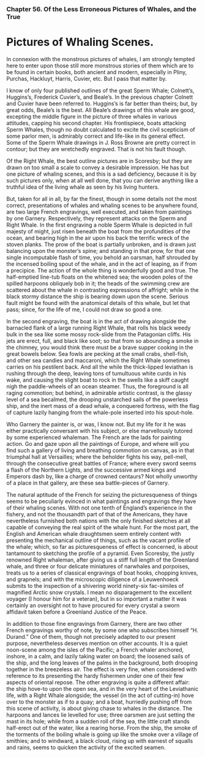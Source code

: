 ### Chapter 56.  Of the Less Erroneous Pictures of Whales, and the True
Pictures of Whaling Scenes.
=======================================================================


In connexion with the monstrous pictures of whales, I am strongly tempted here
to enter upon those still more monstrous stories of them which are to be found
in certain books, both ancient and modern, especially in Pliny, Purchas,
Hackluyt, Harris, Cuvier, etc. But I pass that matter by.

I know of only four published outlines of the great Sperm Whale; Colnett’s,
Huggins’s, Frederick Cuvier’s, and Beale’s. In the previous chapter Colnett and
Cuvier have been referred to. Huggins’s is far better than theirs; but, by
great odds, Beale’s is the best. All Beale’s drawings of this whale are good,
excepting the middle figure in the picture of three whales in various
attitudes, capping his second chapter. His frontispiece, boats attacking Sperm
Whales, though no doubt calculated to excite the civil scepticism of some
parlor men, is admirably correct and life-like in its general effect. Some of
the Sperm Whale drawings in J. Ross Browne are pretty correct in contour; but
they are wretchedly engraved. That is not his fault though.

Of the Right Whale, the best outline pictures are in Scoresby; but they are
drawn on too small a scale to convey a desirable impression. He has but one
picture of whaling scenes, and this is a sad deficiency, because it is by such
pictures only, when at all well done, that you can derive anything like a
truthful idea of the living whale as seen by his living hunters.

But, taken for all in all, by far the finest, though in some details not the
most correct, presentations of whales and whaling scenes to be anywhere found,
are two large French engravings, well executed, and taken from paintings by one
Garnery. Respectively, they represent attacks on the Sperm and Right Whale. In
the first engraving a noble Sperm Whale is depicted in full majesty of might,
just risen beneath the boat from the profundities of the ocean, and bearing
high in the air upon his back the terrific wreck of the stoven planks. The prow
of the boat is partially unbroken, and is drawn just balancing upon the
monster’s spine; and standing in that prow, for that one single incomputable
flash of time, you behold an oarsman, half shrouded by the incensed boiling
spout of the whale, and in the act of leaping, as if from a precipice. The
action of the whole thing is wonderfully good and true. The half-emptied
line-tub floats on the whitened sea; the wooden poles of the spilled harpoons
obliquely bob in it; the heads of the swimming crew are scattered about the
whale in contrasting expressions of affright; while in the black stormy
distance the ship is bearing down upon the scene. Serious fault might be found
with the anatomical details of this whale, but let that pass; since, for the
life of me, I could not draw so good a one.

In the second engraving, the boat is in the act of drawing alongside the
barnacled flank of a large running Right Whale, that rolls his black weedy bulk
in the sea like some mossy rock-slide from the Patagonian cliffs. His jets are
erect, full, and black like soot; so that from so abounding a smoke in the
chimney, you would think there must be a brave supper cooking in the great
bowels below. Sea fowls are pecking at the small crabs, shell-fish, and other
sea candies and maccaroni, which the Right Whale sometimes carries on his
pestilent back. And all the while the thick-lipped leviathan is rushing through
the deep, leaving tons of tumultuous white curds in his wake, and causing the
slight boat to rock in the swells like a skiff caught nigh the paddle-wheels of
an ocean steamer. Thus, the foreground is all raging commotion; but behind, in
admirable artistic contrast, is the glassy level of a sea becalmed, the
drooping unstarched sails of the powerless ship, and the inert mass of a dead
whale, a conquered fortress, with the flag of capture lazily hanging from the
whale-pole inserted into his spout-hole.

Who Garnery the painter is, or was, I know not. But my life for it he was
either practically conversant with his subject, or else marvellously tutored by
some experienced whaleman. The French are the lads for painting action. Go and
gaze upon all the paintings of Europe, and where will you find such a gallery
of living and breathing commotion on canvas, as in that triumphal hall at
Versailles; where the beholder fights his way, pell-mell, through the
consecutive great battles of France; where every sword seems a flash of the
Northern Lights, and the successive armed kings and Emperors dash by, like a
charge of crowned centaurs? Not wholly unworthy of a place in that gallery, are
these sea battle-pieces of Garnery.

The natural aptitude of the French for seizing the picturesqueness of things
seems to be peculiarly evinced in what paintings and engravings they have of
their whaling scenes. With not one tenth of England’s experience in the
fishery, and not the thousandth part of that of the Americans, they have
nevertheless furnished both nations with the only finished sketches at all
capable of conveying the real spirit of the whale hunt. For the most part, the
English and American whale draughtsmen seem entirely content with presenting
the mechanical outline of things, such as the vacant profile of the whale;
which, so far as picturesqueness of effect is concerned, is about tantamount to
sketching the profile of a pyramid. Even Scoresby, the justly renowned Right
whaleman, after giving us a stiff full length of the Greenland whale, and three
or four delicate miniatures of narwhales and porpoises, treats us to a series
of classical engravings of boat hooks, chopping knives, and grapnels; and with
the microscopic diligence of a Leuwenhoeck submits to the inspection of a
shivering world ninety-six fac-similes of magnified Arctic snow crystals. I
mean no disparagement to the excellent voyager (I honour him for a veteran),
but in so important a matter it was certainly an oversight not to have procured
for every crystal a sworn affidavit taken before a Greenland Justice of the
Peace.

In addition to those fine engravings from Garnery, there are two other French
engravings worthy of note, by some one who subscribes himself “H. Durand.” One
of them, though not precisely adapted to our present purpose, nevertheless
deserves mention on other accounts. It is a quiet noon-scene among the isles of
the Pacific; a French whaler anchored, inshore, in a calm, and lazily taking
water on board; the loosened sails of the ship, and the long leaves of the
palms in the background, both drooping together in the breezeless air. The
effect is very fine, when considered with reference to its presenting the hardy
fishermen under one of their few aspects of oriental repose. The other
engraving is quite a different affair: the ship hove-to upon the open sea, and
in the very heart of the Leviathanic life, with a Right Whale alongside; the
vessel (in the act of cutting-in) hove over to the monster as if to a quay; and
a boat, hurriedly pushing off from this scene of activity, is about giving
chase to whales in the distance. The harpoons and lances lie levelled for use;
three oarsmen are just setting the mast in its hole; while from a sudden roll
of the sea, the little craft stands half-erect out of the water, like a rearing
horse. From the ship, the smoke of the torments of the boiling whale is going
up like the smoke over a village of smithies; and to windward, a black cloud,
rising up with earnest of squalls and rains, seems to quicken the activity of
the excited seamen.


